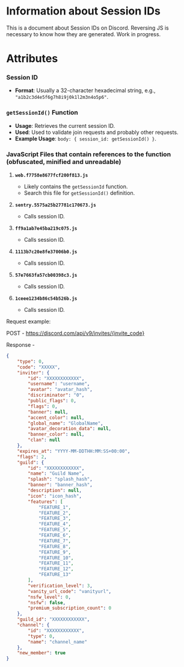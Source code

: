 # Information about Session IDs

This is a document about Session IDs on Discord. Reversing JS is necessary to know how they are generated. Work in progress.

# Attributes

### Session ID

- **Format**: Usually a 32-character hexadecimal string, e.g., `"a1b2c3d4e5f6g7h8i9j0k1l2m3n4o5p6"`.

### `getSessionId()` Function

- **Usage**: Retrieves the current session ID.
- **Used**: Used to validate join requests and probably other requests.
- **Example Usage**: `body: { session_id: getSessionId() }`.

### JavaScript Files that contain references to the function (obfuscated, minified and unreadable)

1. **`web.f7758e8677fcf200f813.js`**
   - Likely contains the `getSessionId` function.
   - Search this file for `getSessionId()` definition.

2. **`sentry.5575a25b27781c170673.js`**
   - Calls session ID.

3. **`ff9a1ab7e45ba219c075.js`**
   - Calls session ID.

4. **`1113b7c20e8fe37006b0.js`**
   - Calls session ID.

5. **`57e7663fa57cb00398c3.js`**
   - Calls session ID.

6. **`1ceee1234b86c54b526b.js`**
   - Calls session ID.

Request example:

POST - https://discord.com/api/v9/invites/{invite_code}

Response - 

```json
{
    "type": 0,
    "code": "XXXXX",
    "inviter": {
        "id": "XXXXXXXXXXXX",
        "username": "username",
        "avatar": "avatar_hash",
        "discriminator": "0",
        "public_flags": 0,
        "flags": 0,
        "banner": null,
        "accent_color": null,
        "global_name": "GlobalName",
        "avatar_decoration_data": null,
        "banner_color": null,
        "clan": null
    },
    "expires_at": "YYYY-MM-DDTHH:MM:SS+00:00",
    "flags": 2,
    "guild": {
        "id": "XXXXXXXXXXXX",
        "name": "Guild Name",
        "splash": "splash_hash",
        "banner": "banner_hash",
        "description": null,
        "icon": "icon_hash",
        "features": [
            "FEATURE_1",
            "FEATURE_2",
            "FEATURE_3",
            "FEATURE_4",
            "FEATURE_5",
            "FEATURE_6",
            "FEATURE_7",
            "FEATURE_8",
            "FEATURE_9",
            "FEATURE_10",
            "FEATURE_11",
            "FEATURE_12",
            "FEATURE_13"
        ],
        "verification_level": 3,
        "vanity_url_code": "vanityurl",
        "nsfw_level": 0,
        "nsfw": false,
        "premium_subscription_count": 0
    },
    "guild_id": "XXXXXXXXXXXX",
    "channel": {
        "id": "XXXXXXXXXXXX",
        "type": 0,
        "name": "channel_name"
    },
    "new_member": true
}
```
